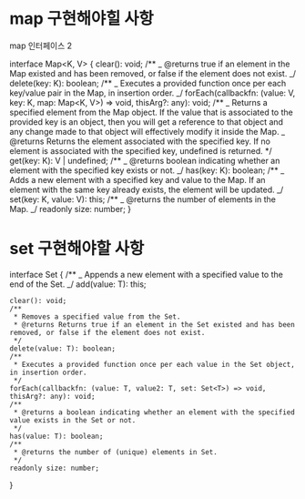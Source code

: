 # map 구현해야힐 사항

map 인터페이스 2

interface Map<K, V> {
clear(): void;
/**
_ @returns true if an element in the Map existed and has been removed, or false if the element does not exist.
_/
delete(key: K): boolean;
/**
_ Executes a provided function once per each key/value pair in the Map, in insertion order.
_/
forEach(callbackfn: (value: V, key: K, map: Map<K, V>) => void, thisArg?: any): void;
/**
_ Returns a specified element from the Map object. If the value that is associated to the provided key is an object, then you will get a reference to that object and any change made to that object will effectively modify it inside the Map.
_ @returns Returns the element associated with the specified key. If no element is associated with the specified key, undefined is returned.
\*/
get(key: K): V | undefined;
/**
_ @returns boolean indicating whether an element with the specified key exists or not.
_/
has(key: K): boolean;
/**
_ Adds a new element with a specified key and value to the Map. If an element with the same key already exists, the element will be updated.
_/
set(key: K, value: V): this;
/**
_ @returns the number of elements in the Map.
_/
readonly size: number;
}

# set 구현해야할 사항

interface Set<T> {
/\*\*
_ Appends a new element with a specified value to the end of the Set.
_/
add(value: T): this;

    clear(): void;
    /**
     * Removes a specified value from the Set.
     * @returns Returns true if an element in the Set existed and has been removed, or false if the element does not exist.
     */
    delete(value: T): boolean;
    /**
     * Executes a provided function once per each value in the Set object, in insertion order.
     */
    forEach(callbackfn: (value: T, value2: T, set: Set<T>) => void, thisArg?: any): void;
    /**
     * @returns a boolean indicating whether an element with the specified value exists in the Set or not.
     */
    has(value: T): boolean;
    /**
     * @returns the number of (unique) elements in Set.
     */
    readonly size: number;

}
